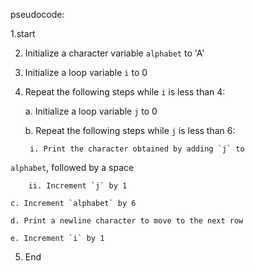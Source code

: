pseudocode:


1.start

2. Initialize a character variable `alphabet` to 'A'

3. Initialize a loop variable `i` to 0

4. Repeat the following steps while `i` is less than 4:

    a. Initialize a loop variable `j` to 0

    b. Repeat the following steps while `j` is less than 6:

        i. Print the character obtained by adding `j` to
 `alphabet`, followed by a space

        ii. Increment `j` by 1

    c. Increment `alphabet` by 6

    d. Print a newline character to move to the next row

    e. Increment `i` by 1

5. End
